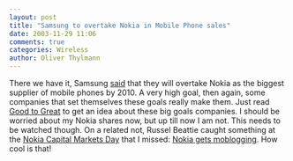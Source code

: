 ```yaml
---
layout: post
title: "Samsung to overtake Nokia in Mobile Phone sales"
date: 2003-11-29 11:06
comments: true
categories: Wireless
author: Oliver Thylmann
---
```



There we have it, Samsung [said](http://www.theregister.co.uk/content/68/34262.html) that they will overtake Nokia as the biggest supplier of mobile phones by 2010. A very high goal, then again, some companies that set themselves these goals really make them. Just read [Good to Great](http://www.ennead.de/blog/archives/000313.php) to get an idea about these big goals companies. I should be worried about my Nokia shares now, but up till now I am not. This needs to be watched though. On a related not, Russel Beattie caught something at the [Nokia Capital Markets Day](http://www.ennead.de/blog/archives/001025.php) that I missed: [Nokia gets moblogging](http://www.russellbeattie.com/notebook/1005176.html). How cool is that!


